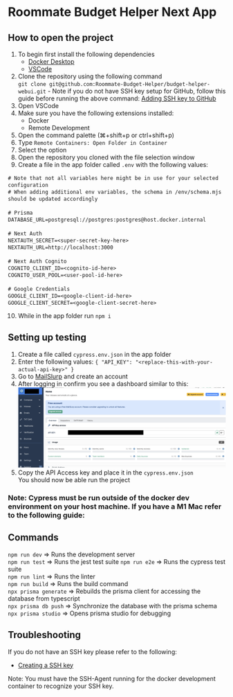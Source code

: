 # Roommate Budget Helper Next App

## How to open the project

1. To begin first install the following dependencies
    - [Docker Desktop](https://www.docker.com/products/docker-desktop/)
    - [VSCode](https://code.visualstudio.com/)
2. Clone the repository using the following command  
   `git clone git@github.com:Roommate-Budget-Helper/budget-helper-webui.git` - Note if you do not have SSH key setup for GitHub, follow this guide before running the above command: [Adding SSH key to GitHub](https://docs.github.com/en/authentication/connecting-to-github-with-ssh/adding-a-new-ssh-key-to-your-github-account)
3. Open VSCode
4. Make sure you have the following extensions installed:
    - Docker
    - Remote Development
5. Open the command palette (⌘+shift+p or ctrl+shift+p)
6. Type `Remote Containers: Open Folder in Container`
7. Select the option
8. Open the repository you cloned with the file selection window
9. Create a file in the app folder called `.env` with the following values:

```
# Note that not all variables here might be in use for your selected configuration
# When adding additional env variables, the schema in /env/schema.mjs should be updated accordingly

# Prisma
DATABASE_URL=postgresql://postgres:postgres@host.docker.internal

# Next Auth
NEXTAUTH_SECRET=<super-secret-key-here>
NEXTAUTH_URL=http://localhost:3000

# Next Auth Cognito
COGNITO_CLIENT_ID=<cognito-id-here>
COGNITO_USER_POOL=<user-pool-id-here>

# Google Credentials
GOOGLE_CLIENT_ID=<google-client-id-here>
GOOGLE_CLIENT_SECRET=<google-client-secret-here>
```

10. While in the app folder run `npm i`

## Setting up testing

1. Create a file called `cypress.env.json` in the app folder
2. Enter the following values:
   `{ "API_KEY": "<replace-this-with-your-actual-api-key>" }`
3. Go to [MailSlurp](https://www.mailslurp.com/) and create an account
4. After logging in confirm you see a dashboard similar to this:
   ![MailSlurp Dashboard](../docs/mailslurp.png)
5. Copy the API Access key and place it in the `cypress.env.json`  
   You should now be able run the project

### Note: Cypress must be run outside of the docker dev environment on your host machine. If you have a M1 Mac refer to the following guide: []()

## Commands

`npm run dev` => Runs the development server  
`npm run test` => Runs the jest test suite
`npm run e2e` => Runs the cypress test suite  
`npm run lint` => Runs the linter  
`npm run build` => Runs the build command  
`npx prisma generate` => Rebuilds the prisma client for accessing the database from typescript  
`npx prisma db push` => Synchronize the database with the prisma schema  
`npx prisma studio` => Opens prisma studio for debugging

## Troubleshooting

If you do not have an SSH key please refer to the following:

-   [Creating a SSH key](https://docs.github.com/en/authentication/connecting-to-github-with-ssh/generating-a-new-ssh-key-and-adding-it-to-the-ssh-agent)

Note: You must have the SSH-Agent running for the docker development container to recognize your SSH key.

